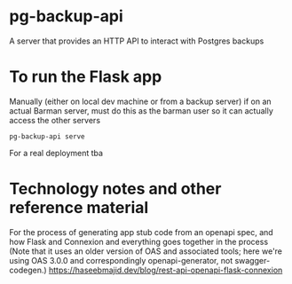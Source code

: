 # pg-backup-api
A server that provides an HTTP API to interact with Postgres backups


# To run the Flask app

Manually (either on local dev machine or from a backup server) if on an actual Barman server, must do this as the barman user so it can actually access the other servers

`pg-backup-api serve`

For a real deployment tba

# Technology notes and other reference material

For the process of generating app stub code from an openapi spec, and how Flask and Connexion and everything goes together in the process (Note that it uses an older version of OAS and associated tools; here we're using OAS 3.0.0 and correspondingly openapi-generator, not swagger-codegen.) https://haseebmajid.dev/blog/rest-api-openapi-flask-connexion